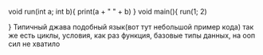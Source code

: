 void run(int a; int b){
print(a + " " +  b)
}
void main(){
	run(1; 2)

}
Типичный джава подобный язык(вот тут небольшой пример кода)
так же есть циклы, условия, как раз функция, базовые типы данных, на ооп сил не хватило
